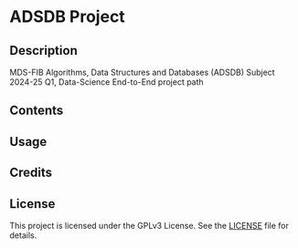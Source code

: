 # ADSDB Project

## Description 
MDS-FIB Algorithms, Data Structures and Databases (ADSDB) Subject 2024-25 Q1, Data-Science End-to-End project path

## Contents

## Usage

## Credits

## License
This project is licensed under the GPLv3 License. See the [LICENSE](./LICENSE) file for details.
